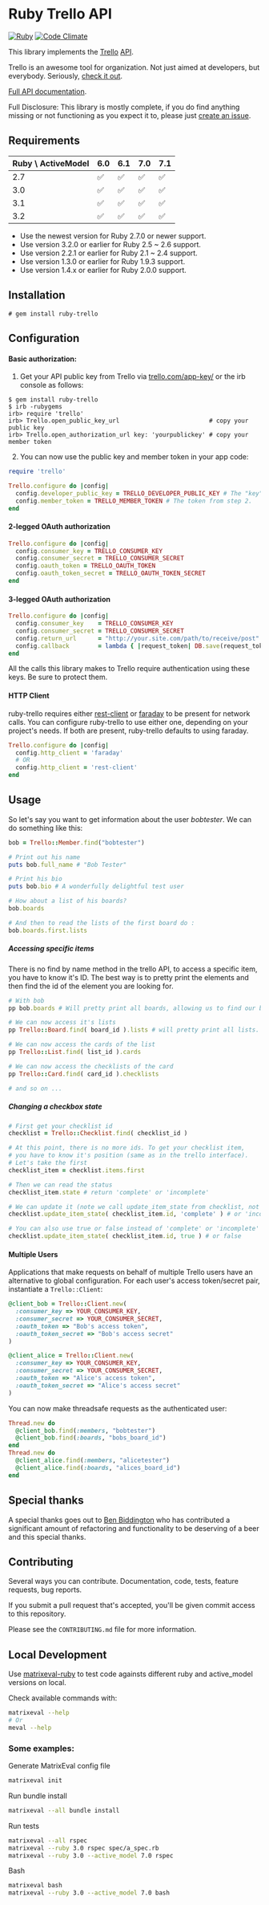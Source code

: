 # Ruby Trello API

[![Ruby](https://github.com/jeremytregunna/ruby-trello/actions/workflows/main.yml/badge.svg)](https://github.com/jeremytregunna/ruby-trello/actions/workflows/main.yml)
[![Code Climate](https://codeclimate.com/github/jeremytregunna/ruby-trello/badges/gpa.svg)](https://codeclimate.com/github/jeremytregunna/ruby-trello)

This library implements the [Trello](http://www.trello.com/) [API](https://developers.trello.com/).

Trello is an awesome tool for organization. Not just aimed at developers, but everybody.
Seriously, [check it out](http://www.trello.com/).

[Full API documentation](http://www.rubydoc.info/gems/ruby-trello).

Full Disclosure: This library is mostly complete, if you do find anything missing or not functioning as you expect it
to, please just [create an issue](https://github.com/jeremytregunna/ruby-trello/issues/new).

## Requirements

| Ruby  \  ActiveModel | 6.0 | 6.1 | 7.0 | 7.1 |
| ---- | ---- | ---- | ---- | ---- |
| 2.7 | ✅ | ✅ | ✅ | ✅ |
| 3.0 | ✅ | ✅ | ✅ | ✅ |
| 3.1 | ✅ | ✅ | ✅ | ✅ |
| 3.2 | ✅ | ✅ | ✅ | ✅ |

- Use the newest version for Ruby 2.7.0 or newer support.
- Use version 3.2.0 or earlier for Ruby 2.5 ~ 2.6 support.
- Use version 2.2.1 or earlier for Ruby 2.1 ~ 2.4 support.
- Use version 1.3.0 or earlier for Ruby 1.9.3 support.
- Use version 1.4.x or earlier for Ruby 2.0.0 support.

## Installation

```
# gem install ruby-trello
```

## Configuration

#### Basic authorization:

1. Get your API public key from Trello via [trello.com/app-key/](https://trello.com/app-key/) or the irb console as follows:

```
$ gem install ruby-trello
$ irb -rubygems
irb> require 'trello'
irb> Trello.open_public_key_url                         # copy your public key
irb> Trello.open_authorization_url key: 'yourpublickey' # copy your member token
```

2. You can now use the public key and member token in your app code:

```ruby
require 'trello'

Trello.configure do |config|
  config.developer_public_key = TRELLO_DEVELOPER_PUBLIC_KEY # The "key" from step 1
  config.member_token = TRELLO_MEMBER_TOKEN # The token from step 2.
end
```

#### 2-legged OAuth authorization

```ruby
Trello.configure do |config|
  config.consumer_key = TRELLO_CONSUMER_KEY
  config.consumer_secret = TRELLO_CONSUMER_SECRET
  config.oauth_token = TRELLO_OAUTH_TOKEN
  config.oauth_token_secret = TRELLO_OAUTH_TOKEN_SECRET
end
```

#### 3-legged OAuth authorization

```ruby
Trello.configure do |config|
  config.consumer_key    = TRELLO_CONSUMER_KEY
  config.consumer_secret = TRELLO_CONSUMER_SECRET
  config.return_url      = "http://your.site.com/path/to/receive/post"
  config.callback        = lambda { |request_token| DB.save(request_token.key, request_token.secret) }
end
```

All the calls this library makes to Trello require authentication using these keys. Be sure to protect them.

#### HTTP Client

ruby-trello requires either [rest-client](https://rubygems.org/gems/rest-client) or [faraday](https://rubygems.org/gems/faraday) to be present for network calls. You can configure ruby-trello to use either one, depending on your project's needs. If both are present, ruby-trello defaults to using faraday.

```ruby
Trello.configure do |config|
  config.http_client = 'faraday'
  # OR
  config.http_client = 'rest-client'
end
```

## Usage

So let's say you want to get information about the user *bobtester*. We can do something like this:

```ruby
bob = Trello::Member.find("bobtester")

# Print out his name
puts bob.full_name # "Bob Tester"

# Print his bio
puts bob.bio # A wonderfully delightful test user

# How about a list of his boards?
bob.boards

# And then to read the lists of the first board do :
bob.boards.first.lists
```

##### Accessing specific items

There is no find by name method in the trello API, to access a specific item, you have to know it's ID.
The best way is to pretty print the elements and then find the id of the element you are looking for.

```ruby
# With bob
pp bob.boards # Will pretty print all boards, allowing us to find our board id

# We can now access it's lists
pp Trello::Board.find( board_id ).lists # will pretty print all lists. Let's get the list id

# We can now access the cards of the list
pp Trello::List.find( list_id ).cards

# We can now access the checklists of the card
pp Trello::Card.find( card_id ).checklists

# and so on ...
```

##### Changing a checkbox state
```ruby
# First get your checklist id
checklist = Trello::Checklist.find( checklist_id )

# At this point, there is no more ids. To get your checklist item,
# you have to know it's position (same as in the trello interface).
# Let's take the first
checklist_item = checklist.items.first

# Then we can read the status
checklist_item.state # return 'complete' or 'incomplete'

# We can update it (note we call update_item_state from checklist, not from checklist_item)
checklist.update_item_state( checklist_item.id, 'complete' ) # or 'incomplete'

# You can also use true or false instead of 'complete' or 'incomplete'
checklist.update_item_state( checklist_item.id, true ) # or false
```

#### Multiple Users

Applications that make requests on behalf of multiple Trello users have an alternative to global configuration. For each user's access token/secret pair, instantiate a `Trello::Client`:

```ruby
@client_bob = Trello::Client.new(
  :consumer_key => YOUR_CONSUMER_KEY,
  :consumer_secret => YOUR_CONSUMER_SECRET,
  :oauth_token => "Bob's access token",
  :oauth_token_secret => "Bob's access secret"
)

@client_alice = Trello::Client.new(
  :consumer_key => YOUR_CONSUMER_KEY,
  :consumer_secret => YOUR_CONSUMER_SECRET,
  :oauth_token => "Alice's access token",
  :oauth_token_secret => "Alice's access secret"
)
```

You can now make threadsafe requests as the authenticated user:

```ruby
Thread.new do
  @client_bob.find(:members, "bobtester")
  @client_bob.find(:boards, "bobs_board_id")
end
Thread.new do
  @client_alice.find(:members, "alicetester")
  @client_alice.find(:boards, "alices_board_id")
end
```

## Special thanks

A special thanks goes out to [Ben Biddington](https://github.com/ben-biddington) who has contributed a significant amount
of refactoring and functionality to be deserving of a beer and this special thanks.

## Contributing

Several ways you can contribute. Documentation, code, tests, feature requests, bug reports.

If you submit a pull request that's accepted, you'll be given commit access to this repository.

Please see the `CONTRIBUTING.md` file for more information.

## Local Development

Use [matrixeval-ruby](https://github.com/MatrixEval/matrixeval-ruby) to test code againsts different ruby and active_model versions on local.

Check available commands with:

```bash
matrixeval --help
# Or
meval --help
```

### Some examples:

Generate MatrixEval config file

```bash
matrixeval init
```

Run bundle install

```bash
matrixeval --all bundle install
```

Run tests

```bash
matrixeval --all rspec
matrixeval --ruby 3.0 rspec spec/a_spec.rb
matrixeval --ruby 3.0 --active_model 7.0 rspec
```

Bash

```bash
matrixeval bash
matrixeval --ruby 3.0 --active_model 7.0 bash
```
